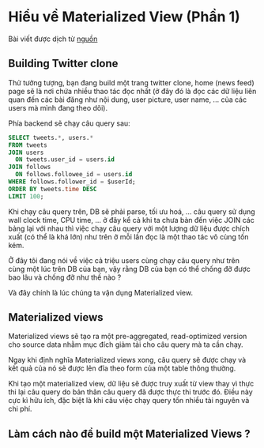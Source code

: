 # Hiểu về Materialized View (Phần 1)

Bài viết được dịch từ [nguồn](https://medium.com/event-driven-utopia/understanding-materialized-views-bb18206f1782)

## Building Twitter clone

Thử tưởng tượng, bạn đang build một trang twitter clone, home (news feed) page sẽ là nơi chứa nhiều thao tác đọc nhất (ở đây đó là đọc các dữ liệu liên quan đến các bài đăng như nội dung, user picture, user name, ... của các users mà mình đang theo dõi).

Phía backend sẽ chạy câu query sau:

```SQL
SELECT tweets.*, users.*
FROM tweets
JOIN users
  ON tweets.user_id = users.id
JOIN follows
  ON follows.followee_id = users.id
WHERE follows.follower_id = $userId;
ORDER BY tweets.time DESC
LIMIT 100;
```

Khi chạy câu query trên, DB sẽ phải parse, tối ưu hoá, ... câu query sử dụng wall clock time, CPU time, ... ở đây kể cả khi ta chưa bàn đến việc JOIN các bảng lại với nhau thì việc chạy câu query với một lượng dữ liệu được chích xuất (có thể là khá lớn) như trên ở mỗi lần đọc là một thao tác vô cùng tốn kém.

Ở đây tôi đang nói về việc cả triệu users cùng chạy câu query như trên cùng một lúc trên DB của bạn, vậy rằng DB của bạn có thể chống đỡ được bao lâu và chống đỡ như thế nào ?

Và đây chính là lúc chúng ta vận dụng Materialized view.

## Materialized views

Materialized views sẽ tạo ra một pre-aggregated, read-optimized version cho source data nhằm mục đích giảm tải cho câu query mà ta cần chạy.

Ngay khi định nghĩa Materialized views xong, câu query sẽ được chạy và kết quả của nó sẽ được lên đĩa theo form của một table thông thường.

Khi tạo một materialized view, dữ liệu sẽ được truy xuất từ view thay vì thực thi lại câu query do bản thân câu query đã được thực thi trước đó. Điều này cực kì hữu ích, đặc biệt là khi câu việc chạy query tốn nhiều tài nguyên và chi phí.

## Làm cách nào để build một Materialized Views ?
